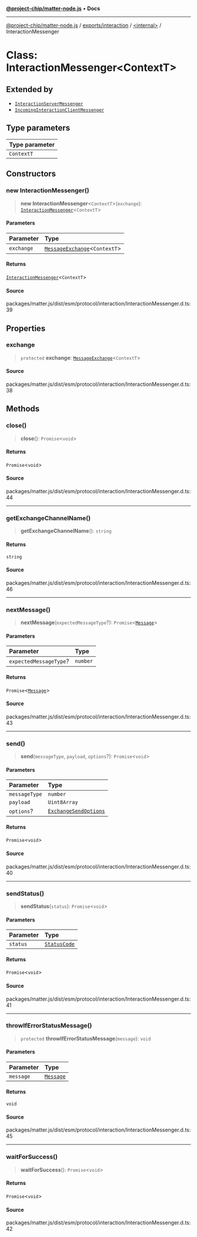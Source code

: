 [**@project-chip/matter-node.js**](../../../../README.md) • **Docs**

***

[@project-chip/matter-node.js](../../../../modules.md) / [exports/interaction](../../README.md) / [\<internal\>](../README.md) / InteractionMessenger

# Class: InteractionMessenger\<ContextT\>

## Extended by

- [`InteractionServerMessenger`](../../classes/InteractionServerMessenger.md)
- [`IncomingInteractionClientMessenger`](../../classes/IncomingInteractionClientMessenger.md)

## Type parameters

| Type parameter |
| :------ |
| `ContextT` |

## Constructors

### new InteractionMessenger()

> **new InteractionMessenger**\<`ContextT`\>(`exchange`): [`InteractionMessenger`](InteractionMessenger.md)\<`ContextT`\>

#### Parameters

| Parameter | Type |
| :------ | :------ |
| `exchange` | [`MessageExchange`](../../../protocol/classes/MessageExchange.md)\<`ContextT`\> |

#### Returns

[`InteractionMessenger`](InteractionMessenger.md)\<`ContextT`\>

#### Source

packages/matter.js/dist/esm/protocol/interaction/InteractionMessenger.d.ts:39

## Properties

### exchange

> `protected` **exchange**: [`MessageExchange`](../../../protocol/classes/MessageExchange.md)\<`ContextT`\>

#### Source

packages/matter.js/dist/esm/protocol/interaction/InteractionMessenger.d.ts:38

## Methods

### close()

> **close**(): `Promise`\<`void`\>

#### Returns

`Promise`\<`void`\>

#### Source

packages/matter.js/dist/esm/protocol/interaction/InteractionMessenger.d.ts:44

***

### getExchangeChannelName()

> **getExchangeChannelName**(): `string`

#### Returns

`string`

#### Source

packages/matter.js/dist/esm/protocol/interaction/InteractionMessenger.d.ts:46

***

### nextMessage()

> **nextMessage**(`expectedMessageType`?): `Promise`\<[`Message`](../../../codec/interfaces/Message.md)\>

#### Parameters

| Parameter | Type |
| :------ | :------ |
| `expectedMessageType`? | `number` |

#### Returns

`Promise`\<[`Message`](../../../codec/interfaces/Message.md)\>

#### Source

packages/matter.js/dist/esm/protocol/interaction/InteractionMessenger.d.ts:43

***

### send()

> **send**(`messageType`, `payload`, `options`?): `Promise`\<`void`\>

#### Parameters

| Parameter | Type |
| :------ | :------ |
| `messageType` | `number` |
| `payload` | `Uint8Array` |
| `options`? | [`ExchangeSendOptions`](../../../protocol/README.md#exchangesendoptions) |

#### Returns

`Promise`\<`void`\>

#### Source

packages/matter.js/dist/esm/protocol/interaction/InteractionMessenger.d.ts:40

***

### sendStatus()

> **sendStatus**(`status`): `Promise`\<`void`\>

#### Parameters

| Parameter | Type |
| :------ | :------ |
| `status` | [`StatusCode`](../../enumerations/StatusCode.md) |

#### Returns

`Promise`\<`void`\>

#### Source

packages/matter.js/dist/esm/protocol/interaction/InteractionMessenger.d.ts:41

***

### throwIfErrorStatusMessage()

> `protected` **throwIfErrorStatusMessage**(`message`): `void`

#### Parameters

| Parameter | Type |
| :------ | :------ |
| `message` | [`Message`](../../../codec/interfaces/Message.md) |

#### Returns

`void`

#### Source

packages/matter.js/dist/esm/protocol/interaction/InteractionMessenger.d.ts:45

***

### waitForSuccess()

> **waitForSuccess**(): `Promise`\<`void`\>

#### Returns

`Promise`\<`void`\>

#### Source

packages/matter.js/dist/esm/protocol/interaction/InteractionMessenger.d.ts:42
